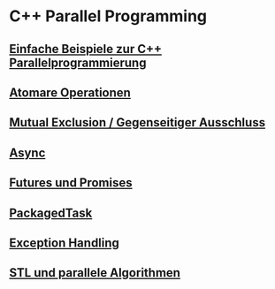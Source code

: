 # C++ Parallel Programming

## [Einfache Beispiele zur C++ Parallelprogrammierung](Programs/01_SimpleThreading/Readme.md)

## [Atomare Operationen](Programs/02_Atomic/Readme.md)

## [Mutual Exclusion / Gegenseitiger Ausschluss](Programs/03_MutualExclusion/Readme.md)

## [Async](Programs/04_Async/Readme.md)

## [Futures und Promises](Programs/05_FuturesPromises/Readme.md)

## [PackagedTask](Programs/06_PackagedTask/Readme.md)

## [Exception Handling](Programs/07_ExceptionHandling/Readme.md)

## [STL und parallele Algorithmen](Programs/08_STL_ParallelAlgorithms/Readme.md)

